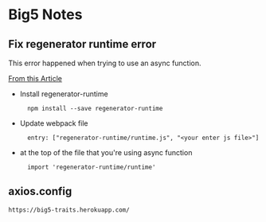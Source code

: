 # Big5 Notes

## Fix regenerator runtime error

This error happened when trying to use an async function.

[From this Article](https://dev.to/hulyakarakaya/how-to-fix-regeneratorruntime-is-not-defined-doj)

- Install regenerator-runtime

        npm install --save regenerator-runtime

- Update webpack file

        entry: ["regenerator-runtime/runtime.js", "<your enter js file>"]

- at the top of the file that you're using async function

        import 'regenerator-runtime/runtime'

## axios.config

`https://big5-traits.herokuapp.com/`
